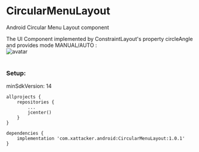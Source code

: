# CircularMenuLayout
Android Circular Menu Layout component


The UI Component implemented by ConstraintLayout's property circleAngle<br>
and provides mode MANUAL/AUTO :<br>
![avatar](/rm_res/cut1.gif)<br><br>


### Setup:

minSdkVersion: 14

``` 
allprojects {
    repositories {
        ...
        jcenter()
    }
}

dependencies {
    implementation 'com.xattacker.android:CircularMenuLayout:1.0.1'
}
``` 
